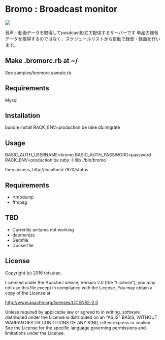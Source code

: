 
# Bromo : Broadcast monitor

![](/docs/img/logo.png)

音声・動画データを取得してposdcast形式で配信するサーバーです
単品の録音データを取得するのではなく、スケジュールリストから自動で録音・録画を行います。


## Make .bromorc.rb at ~/

See samples/bromorc.sample.rb

## Requirements

Mysql

## Installation

bundle install
RACK_ENV=production be rake db:migrate

## Usage

BASIC_AUTH_USERNAME=bromo BASIC_AUTH_PASSWORD=password RACK_ENV=production be ruby -I./lib ./bin/bromo

then access, http://localhost:7970/status

## Requirements

- rtmpdump
- ffmpeg

## TBD
- Currently anitama not working
- daemonize
- Gemfile
- Dockerfile



## License

Copyright (c) 2016 tetsutan.

Licensed under the Apache License, Version 2.0 (the "License");
you may not use this file except in compliance with the License.
You may obtain a copy of the License at

http://www.apache.org/licenses/LICENSE-2.0

Unless required by applicable law or agreed to in writing, software
distributed under the License is distributed on an "AS IS" BASIS,
WITHOUT WARRANTIES OR CONDITIONS OF ANY KIND, either express or implied.
See the License for the specific language governing permissions and
limitations under the License.

